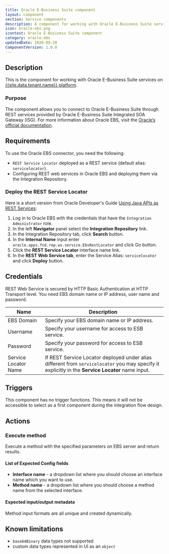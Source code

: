 ```yaml
---
title: Oracle E-Business Suite component
layout: component
section: Service components
description: A component for working with Oracle E-Business Suite services on the platform.
icon: oracle-ebs.png
icontext: Oracle E-Business Suite component
category: oracle-ebs
updatedDate: 2020-09-20
ComponentVersion: 1.0.0
---
```


## Description

This is the component for working with Oracle E-Business Suite services on [{{site.data.tenant.name}} platform](http://www.{{site.data.tenant.name}}).

### Purpose

The component allows you to connect to Oracle E-Business Suite through REST services provided by Oracle E-Business Suite Integrated SOA Gateway (ISG). For more information about Oracle EBS, visit the [Oracle’s official documentation](https://www.oracle.com/applications/ebusiness/products.html).

## Requirements

To use the Oracle EBS connector, you need the following:

* `REST Service Locator` deployed as a REST service (default alias: `servicelocator`).
* Configuring REST web services in Oracle EBS and deploying them via the Integration Repository.

### Deploy the REST Service Locator

Here is a short version from Oracle Developer's Guide [Using Java APIs as REST Services](https://docs.oracle.com/cd/E26401_01/doc.122/e20927/T511473T634173.htm):

1. Log in to Oracle EBS with the credentials that have the `Integration Administrator` role.
2. In the left **Navigator** panel select the **Integration Repository** link.
3. In the Integration Repository tab, click **Search** button.
4. In the **Internal Name** input enter `oracle.apps.fnd.rep.ws.service.EbsRestLocator` and click Go button.
5. Click the **REST Service Locator** interface name link.
6. In the **REST Web Service tab**, enter the Service Alias: `servicelocator` and click **Deploy** button.

## Credentials

REST Web Service is secured by HTTP Basic Authentication at HTTP Transport level.
You need EBS domain name or IP address, user name and password.

|Name|Description|
|----|-----------|
| EBS Domain | Specify your EBS domain name or IP address. |
| Username | Specify your username for access to ESB service. |
| Password | Specify your password for access to ESB service. |
| Service Locator Name | If REST Service Locator deployed under alias different from `servicelocator` you may specify it explicitly in the **Service Locator** name input. |

## Triggers

This component has no trigger functions. This means it will not be accessible to
select as a first component during the integration flow design.

## Actions

### Execute method

Execute a method with the specified parameters on EBS server and return results.

#### List of Expected Config fields

* **Interface name** - a dropdown list where you should choose an interface name which you want to use.
* **Method name** - a dropdown list where you should choose a method name from the selected interface.

#### Expected input/output metadata

Method input formats are all unique and created dynamically.

## Known limitations

* `base64Binary` data types not supported
* custom data types represented in UI as an `object`
